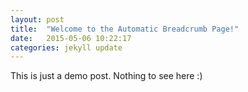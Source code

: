 ```yaml
---
layout: post
title:  "Welcome to the Automatic Breadcrumb Page!"
date:   2015-05-06 10:22:17
categories: jekyll update
---
```


This is just a demo post. Nothing to see here :)